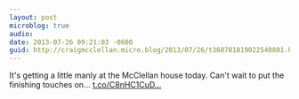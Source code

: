 ```yaml
---
layout: post
microblog: true
audio: 
date: 2013-07-26 09:21:03 -0600
guid: http://craigmcclellan.micro.blog/2013/07/26/t360781819022540801.html
---
```

It's getting a little manly at the McClellan house today. Can't wait to put the finishing touches on… [t.co/C8nHC1CuD...](http://t.co/C8nHC1CuDr)
